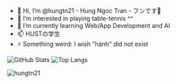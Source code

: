- 👋 Hi, I’m @hungtn21 - Hung Ngoc Tran - フンです💩
- 👀 I’m interested in playing table-tennis ^^
- 🌱 I’m currently learning Web/App Development and AI
- 📫 HUSTの学生
- ⚡ Something weird: I wish "hành" did not exist

![GitHub Stats](https://github-readme-stats.vercel.app/api?username=hungtn21&show_icons=true&theme=radical)
![Top Langs](https://github-readme-stats.vercel.app/api/top-langs/?username=hungtn21&layout=compact)

<p><img align="center" src="https://github-readme-streak-stats.herokuapp.com/?user=hungtn21&" alt="hungtn21" /></p>
<!---
hungtn21/hungtn21 is a ✨ special ✨ repository because its `README.md` (this file) appears on your GitHub profile.
You can click the Preview link to take a look at your changes.
--->
